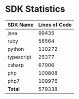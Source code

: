 # SDK Statistics

| SDK Name | Lines of Code |
| -------- | ------------- |
| java | 99435 |
| ruby | 56564 |
| python | 110272 |
| typescript | 25377 |
| csharp | 67906 |
| php | 109808 |
| php7 | 109976 |
| **Total** | 579338 |

